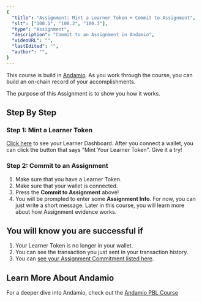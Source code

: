 ```yaml
---
{
  "title": "Assignment: Mint a Learner Token + Commit to Assignment",
  "slt": ["100.1", "100.2", "100.3"],
  "type": "Assignment",
  "description": "Commit to an Assignment in Andamio",
  "videoURL": "",
  "lastEdited": "",
  "author": "",
}
---
```


This course is build in [Andamio](https://andamio.io). As you work through the course, you can build an on-chain record of your accomplishments.

The purpose of this Assignment is to show you how it works.

## Step By Step

### Step 1: Mint a Learner Token

[Click here](/course-management/roles/learner/dashboard) to see your Learner Dashboard. After you connect a wallet, you can click the button that says "Mint Your Learner Token". Give it a try!

### Step 2: Commit to an Assignment

1. Make sure that you have a Learner Token.
2. Make sure that your wallet is connected.
3. Press the **Commit to Assignment** above!
4. You will be prompted to enter some **Assignment Info**. For now, you can just write a short message. Later in this course, you will learn more about how Assignment evidence works.

## You will know you are successful if

1. Your Learner Token is no longer in your wallet.
2. You can see the transaction you just sent in your transaction history.
3. You can [see your Assignment Commitment listed here](/course-management/assignment-commitments).

## Learn More About Andamio

For a deeper dive into Andamio, check out the [Andamio PBL Course](https://andamio.io/course)

